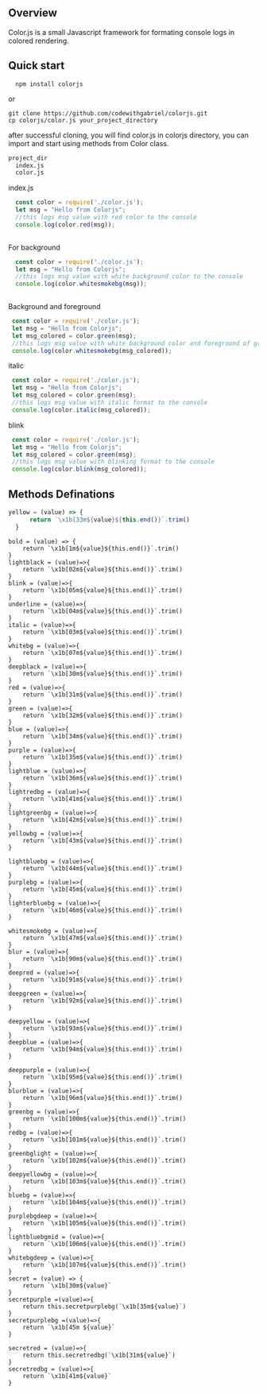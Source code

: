 Overview
---------
Color.js is a small Javascript framework for formating console logs in colored rendering.

Quick start
-----------
```shell
  npm install colorjs
```
or

```shell 
git clone https://github.com/codewithgabriel/colorjs.git
cp colorjs/color.js your_project_directory
```

after successful cloning, you will find color.js in colorjs directory, you can import and start using methods from Color class.

```sh
project_dir
  index.js
  color.js
```

index.js
```javascript
  const color = require('./color.js');
  let msg = "Hello from Colorjs";
  //this logs msg value with red color to the console
  console.log(color.red(msg));
  
 ```
For background 
```javascript
  const color = require('./color.js');
  let msg = "Hello from Colorjs";
  //this logs msg value with white background color to the console
  console.log(color.whitesmokebg(msg));
  
 ```
 Background and foreground
 ```javascript
  const color = require('./color.js');
  let msg = "Hello from Colorjs";
  let msg_colored = color.green(msg);
  //this logs msg value with white background color and foreground of green to the console
  console.log(color.whitesmokebg(msg_colored));
 ```
 
 italic
 ```javascript
  const color = require('./color.js');
  let msg = "Hello from Colorjs";
  let msg_colored = color.green(msg);
  //this logs msg value with italic format to the console
  console.log(color.italic(msg_colored));
 ```

blink
 ```javascript
  const color = require('./color.js');
  let msg = "Hello from Colorjs";
  let msg_colored = color.green(msg);
  //this logs msg value with blinking format to the console
  console.log(color.blink(msg_colored));
  ```
  
  Methods Definations
  -------------------
  ```javascript
  yellow = (value) => {
        return `\x1b[33m${value}${this.end()}`.trim()
    }
  ```
   
    bold = (value) => {
        return `\x1b[1m${value}${this.end()}`.trim()
    }
    lightblack = (value)=>{
        return `\x1b[02m${value}${this.end()}`.trim()
    }
    blink = (value)=>{
        return `\x1b[05m${value}${this.end()}`.trim()
    }
    underline = (value)=>{
        return `\x1b[04m${value}${this.end()}`.trim()
    }
    italic = (value)=>{
        return `\x1b[03m${value}${this.end()}`.trim()
    }
    whitebg = (value)=>{
        return `\x1b[07m${value}${this.end()}`.trim()
    }
    deepblack = (value)=>{
        return `\x1b[30m${value}${this.end()}`.trim()
    }
    red = (value)=>{
        return `\x1b[31m${value}${this.end()}`.trim()
    }
    green = (value)=>{
        return `\x1b[32m${value}${this.end()}`.trim()
    }
    blue = (value)=>{
        return `\x1b[34m${value}${this.end()}`.trim()
    }
    purple = (value)=>{
        return `\x1b[35m${value}${this.end()}`.trim()
    }
    lightblue = (value)=>{
        return `\x1b[36m${value}${this.end()}`.trim()
    }
    lightredbg = (value)=>{
        return `\x1b[41m${value}${this.end()}`.trim()
    }
    lightgreenbg = (value)=>{
        return `\x1b[42m${value}${this.end()}`.trim()
    }
    yellowbg = (value)=>{
        return `\x1b[43m${value}${this.end()}`.trim()
    }

    lightbluebg = (value)=>{
        return `\x1b[44m${value}${this.end()}`.trim()
    }
    purplebg = (value)=>{
        return `\x1b[45m${value}${this.end()}`.trim()
    }
    lighterbluebg = (value)=>{
        return `\x1b[46m${value}${this.end()}`.trim()
    }
    
    whitesmokebg = (value)=>{
        return `\x1b[47m${value}${this.end()}`.trim()
    }
    blur = (value)=>{
        return `\x1b[90m${value}${this.end()}`.trim()
    }
    deepred = (value)=>{
        return `\x1b[91m${value}${this.end()}`.trim()
    }
    deepgreen = (value)=>{
        return `\x1b[92m${value}${this.end()}`.trim()
    }

    deepyellow = (value)=>{
        return `\x1b[93m${value}${this.end()}`.trim()
    }
    deepblue = (value)=>{
        return `\x1b[94m${value}${this.end()}`.trim()
    }
    
    deeppurple = (value)=>{
        return `\x1b[95m${value}${this.end()}`.trim()
    }
    blurblue = (value)=>{
        return `\x1b[96m${value}${this.end()}`.trim()
    }
    greenbg = (value)=>{
        return `\x1b[100m${value}${this.end()}`.trim()
    }
    redbg = (value)=>{
        return `\x1b[101m${value}${this.end()}`.trim()
    }
    greenbglight = (value)=>{
        return `\x1b[102m${value}${this.end()}`.trim()
    }
    deepyellowbg = (value)=>{
        return `\x1b[103m${value}${this.end()}`.trim()
    }
    bluebg = (value)=>{
        return `\x1b[104m${value}${this.end()}`.trim()
    }
    purplebgdeep = (value)=>{
        return `\x1b[105m${value}${this.end()}`.trim()
    }
    lightbluebgmid = (value)=>{
        return `\x1b[106m${value}${this.end()}`.trim()
    }
    whitebgdeep = (value)=>{
        return `\x1b[107m${value}${this.end()}`.trim()
    }
    secret = (value) => {
        return `\x1b[30m${value}` 
    }
    secretpurple =(value)=>{
        return this.secretpurplebg(`\x1b[35m${value}`)
    }
    secretpurplebg =(value)=>{
        return `\x1b[45m ${value}`
    }

    secretred = (value)=>{
        return this.secretredbg(`\x1b[31m${value}`)
    }
    secretredbg = (value)=>{
        return `\x1b[41m${value}`
    }
